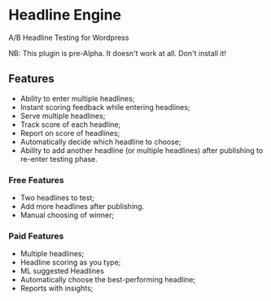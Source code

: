 # Headline Engine

A/B Headline Testing for Wordpress

NB: This plugin is pre-Alpha. It doesn't work at all. Don't install it!

## Features
- Ability to enter multiple headlines;
- Instant scoring feedback while entering headlines;
- Serve multiple headlines;
- Track score of each headline;
- Report on score of headlines;
- Automatically decide which headline to choose;
- Ability to add another headline (or multiple headlines) after publishing to re-enter testing phase.

### Free Features
- Two headlines to test;
- Add more headlines after publishing.
- Manual choosing of winner;

### Paid Features
- Multiple headlines;
- Headline scoring as you type;
- ML suggested Headlines 
- Automatically choose the best-performing headline;
- Reports with insights;